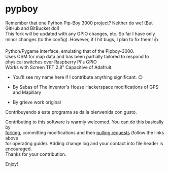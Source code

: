 pypboy
======

Remember that one Python Pip-Boy 3000 project? Neither do we! (But GitHub and BitBucket do!)<br>
This fork will be updated with any GPIO changes, etc. So far I have only minor changes (to the config). However, if I hit bugs, I plan to fix them! 👍

Python/Pygame interface, emulating that of the Pipboy-3000.<br> 
Uses OSM for map data and has been partially tailored to respond to physical switches over Raspberry Pi's GPIO<br>
Works with Screen TFT 2.8" Capacitive of Adafruit. 

* You'll see my name here if I contribute anything significant. 😉

* By Sabas of The Inventor's House Hackerspace modifications of GPS and Mapillary

* By grieve work original

Contribuyendo a este programa se da la bienvenida con gusto.<br>

Contributing to this software is warmly welcomed. You can do this basically by<br>
[forking](https://help.github.com/articles/fork-a-repo), committing modifications and then [pulling requests](https://help.github.com/articles/using-pull-requests) (follow the links above<br>
for operating guide). Adding change log and your contact into file header is encouraged.<br>
Thanks for your contribution.

Enjoy!
